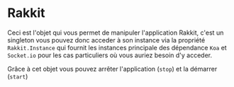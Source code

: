 # Rakkit
Ceci est l'objet qui vous permet de manipuler l'application Rakkit, c'est un singleton vous pouvez donc acceder à son instance via la propriété `Rakkit.Instance` qui fournit les instances principale des dépendance `Koa` et `Socket.io` pour les cas particuliers où vous auriez besoin d'y acceder.  

Grâce à cet objet vous pouvez arrêter l'application (`stop`) et la démarrer (`start`)
